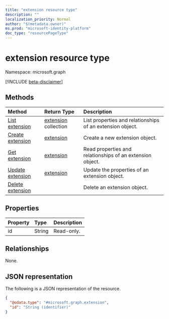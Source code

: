 ```yaml
---
title: "extension resource type"
description: ""
localization_priority: Normal
author: "$(metadata.owner)"
ms.prod: "microsoft-identity-platform"
doc_type: "resourcePageType"
---
```


# extension resource type

Namespace: microsoft.graph

[!INCLUDE [beta-disclaimer](../../includes/beta-disclaimer.md)]

## Methods

| Method                                         | Return Type                          | Description                                               |
| :--------------------------------------------- | :----------------------------------- | :-------------------------------------------------------- |
| [List extension](../api/extension-list.md)     | [extension](extension.md) collection | List properties and relationships of an extension object. |
| [Create extension](../api/extension-create.md) | [extension](extension.md)            | Create a new extension object.                            |
| [Get extension](../api/extension-get.md)       | [extension](extension.md)            | Read properties and relationships of an extension object. |
| [Update extension](../api/extension-update.md) | [extension](extension.md)            | Update the properties of an extension object.             |
| [Delete extension](../api/extension-delete.md) |                                      | Delete an extension object.                               |

## Properties

| Property | Type   | Description |
| :------- | :----- | :---------- |
| id       | String | Read-only.  |

## Relationships

None.

## JSON representation

The following is a JSON representation of the resource.

<!-- {
  "blockType": "resource",
  "keyProperty": "id",
  "@odata.type": "microsoft.graph.extension",
  "baseType": "microsoft.graph.entity",
  "openType": True
}
-->

```json
{
  "@odata.type": "#microsoft.graph.extension",
  "id": "String (identifier)"
}
```
